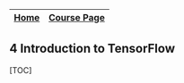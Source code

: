 
|[Home](../README.md)|[Course Page]()|
|---------------------|--------------|

## 4 Introduction to TensorFlow

[TOC]
        